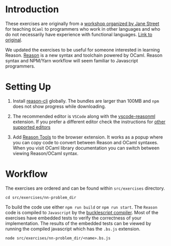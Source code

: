 # Introduction

These exercises are originally from a [workshop organized by Jane Street](https://blog.janestreet.com/learn-ocaml-nyc/) for teaching `OCaml` to programmers who work in other languages and who do not necessarily have experience with functional languages. [Link to original](https://github.com/janestreet/learn-ocaml-workshop).

We updated the exercises to be useful for someone interested in learning Reason. [Reason](https://reasonml.github.io/) is a new syntax and toolchain powered by OCaml. Reason syntax and NPM/Yarn workflow will seem familiar to Javascript programmers.

# Setting Up

1. Install [reason-cli](https://reasonml.github.io/docs/en/global-installation.html) globally. The bundles are larger than 100MB and `npm` does not show progress while downloading. 

2. The recommended editor is `VSCode` along with the [vscode-reasonml](https://github.com/reasonml-editor/vscode-reasonml) extension. If you prefer a different editor check the instructions for [other supported editors](https://reasonml.github.io/docs/en/editor-plugins.html)

3. Add [Reason Tools](https://github.com/reasonml/reason-tools) to the browser extension. It works as a popup where you can copy code to convert between Reason and OCaml syntaxes. When you visit OCaml library documentation you can switch between viewing Reason/OCaml syntax.

# Workflow

The exercises are ordered and can be found within `src/exercises` directory.
```
cd src/exercises/nn-problem_dir
```

To build the code use either `npm run build` or `npm run start`. The `Reason` code is compiled to `Javascript` by the [bucklescript compiler](https://bucklescript.github.io/). Most of the exercises have embedded tests to verify the correctness of your implementation. The results of the embedded tests can be viewed by running the compiled javascript which has the `.bs.js` extension.

```
node src/exercises/nn-problem_dir/<name>.bs.js
```